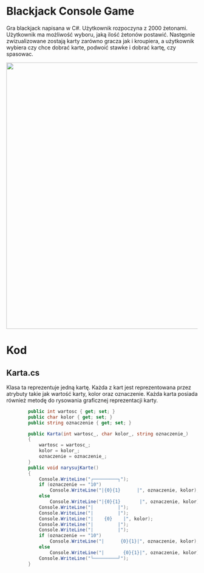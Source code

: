 # Blackjack Console Game
Gra blackjack napisana w C#. Użytkownik rozpoczyna z 2000 żetonami. Użytkownik ma możliwość wyboru, jaką ilość żetonów postawić. Następnie zwizualizowane zostają karty zarówno gracza jak i kroupiera, a użytkownik wybiera czy chce dobrać karte, podwoić stawke i dobrać kartę, czy spasowac.

<p align="center">
  <img src="https://user-images.githubusercontent.com/56955430/181792562-012a3ccd-ad01-4ae0-a687-b46a1f8ccbbf.png" width="700">
</p>


# Kod

## Karta.cs
Klasa ta reprezentuje jedną kartę. Każda z kart jest reprezentowana przez atrybuty takie jak wartość karty, kolor oraz oznaczenie. Każda karta posiada również metodę do rysowania graficznej reprezentacji karty.
```cs
        public int wartosc { get; set; }
        public char kolor { get; set; }
        public string oznaczenie { get; set; }

        public Karta(int wartosc_, char kolor_, string oznaczenie_)
        {
            wartosc = wartosc_;
            kolor = kolor_;
            oznaczenie = oznaczenie_;
        }
        public void narysujKarte()
        {
            Console.WriteLine("┌─────────┐");
            if (oznaczenie == "10")
                Console.WriteLine("|{0}{1}      |", oznaczenie, kolor);
            else
                Console.WriteLine("|{0}{1}       |", oznaczenie, kolor);
            Console.WriteLine("|         |");
            Console.WriteLine("|         |");
            Console.WriteLine("|    {0}    |", kolor);
            Console.WriteLine("|         |");
            Console.WriteLine("|         |");
            if (oznaczenie == "10")
                Console.WriteLine("|      {0}{1}|", oznaczenie, kolor);
            else
                Console.WriteLine("|       {0}{1}|", oznaczenie, kolor);
            Console.WriteLine("└─────────┘");
        }
```
